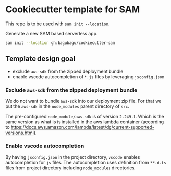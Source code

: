 # Cookiecutter template for SAM

This repo is to be used with `sam init --location`.

Generate a new SAM based serverless app.

``` bash
sam init --location gh:bagubagu/cookiecutter-sam

```

## Template design goal

- exclude `aws-sdk` from the zipped deployment bundle
- enable vscode autocompletion of `*.js` files by leveraging `jsconfig.json`

### Exclude `aws-sdk` from the zipped deployment bundle

We do not want to bundle `aws-sdk` into our deployment zip file. For that we put the `aws-sdk` in the `node_modules` parent directory of `src`.

The pre-configured `node_module/aws-sdk` is of version `2.249.1`. Which is the same version as what is is installed in the aws lambda container (according to  https://docs.aws.amazon.com/lambda/latest/dg/current-supported-versions.html).

### Enable vscode autocompletion

By having `jsconfig.json` in the project directory, `vscode` enables autocompletion for `js` files. The autocompletion uses definition from `**.d.ts` files from project directory including `node_modules` directories.


